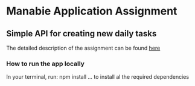 # Manabie Application Assignment
## Simple API for creating new daily tasks
The detailed description of the assignment can be found [here](https://github.com/manabie-com/togo)  
### How to run the app locally
In your terminal, run:
	npm install
... to install al the required dependencies
